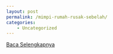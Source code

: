```yaml
---
layout: post
permalink: /mimpi-rumah-rusak-sebelah/
categories:
    - Uncategorized
---
```


[Baca Selengkapnya](/08)
